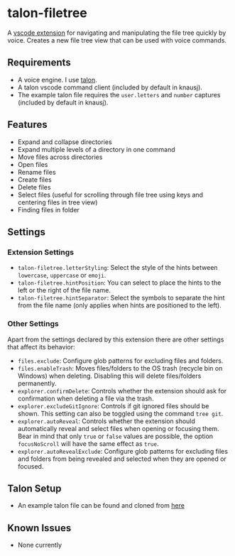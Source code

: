 # talon-filetree

A [vscode extension](https://marketplace.visualstudio.com/items?itemName=PaulSchaaf.talon-filetree) for navigating and manipulating the file tree quickly by voice.
Creates a new file tree view that can be used with voice commands.

## Requirements

- A voice engine. I use [talon](https://talonvoice.com/).
- A talon vscode command client (included by default in knausj).
- The example talon file requires the `user.letters` and `number` captures (included by default in knausj).

## Features

- Expand and collapse directories
- Expand multiple levels of a directory in one command
- Move files across directories
- Open files
- Rename files
- Create files
- Delete files
- Select files (useful for scrolling through file tree using keys and centering files in tree view)
- Finding files in folder

## Settings

### Extension Settings

- `talon-filetree.letterStyling`: Select the style of the hints between `lowercase`, `uppercase` or `emoji`.
- `talon-filetree.hintPosition`: You can select to place the hints to the left or the right of the file name.
- `talon-filetree.hintSeparator`: Select the symbols to separate the hint from the file name (only applies when hints are positioned to the left).

### Other Settings

Apart from the settings declared by this extension there are other settings that affect its behavior:

- `files.exclude`: Configure glob patterns for excluding files and folders.
- `files.enableTrash`: Moves files/folders to the OS trash (recycle bin on Windows) when deleting. Disabling this will delete files/folders permanently.
- `explorer.confirmDelete`: Controls whether the extension should ask for confirmation when deleting a file via the trash.
- `explorer.excludeGitIgnore`: Controls if git ignored files should be shown. This setting can also be toggled using the command `tree git`.
- `explorer.autoReveal`: Controls whether the extension should automatically reveal and select files when opening or focusing them. Bear in mind that only `true` or `false` values are possible, the option `focusNoScroll` will have the same effect as `true`.
- `explorer.autoRevealExclude`: Configure glob patterns for excluding files and folders from being revealed and selected when they are opened or focused.

## Talon Setup

- An example talon file can be found and cloned from [here](https://github.com/paul-schaaf/talon-filetree-commands)

## Known Issues

- None currently
